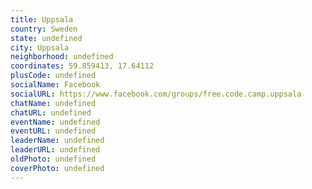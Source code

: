 ```yaml
---
title: Uppsala
country: Sweden
state: undefined
city: Uppsala
neighborhood: undefined
coordinates: 59.859413, 17.64112
plusCode: undefined
socialName: Facebook
socialURL: https://www.facebook.com/groups/free.code.camp.uppsala
chatName: undefined
chatURL: undefined
eventName: undefined
eventURL: undefined
leaderName: undefined
leaderURL: undefined
oldPhoto: undefined
coverPhoto: undefined
---
```


